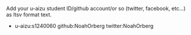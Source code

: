 Add your u-aizu student ID/github account/or so (twitter, facebook, etc...) as ltsv format text.

+ u-aizu:s1240060 github:NoahOrberg twitter:NoahOrberg
